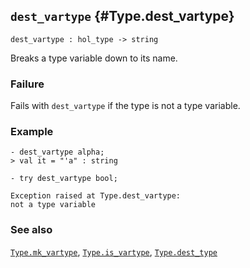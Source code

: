 ## `dest_vartype` {#Type.dest_vartype}


```
dest_vartype : hol_type -> string
```



Breaks a type variable down to its name.

### Failure

Fails with `dest_vartype` if the type is not a type variable.

### Example

    
    - dest_vartype alpha;
    > val it = "'a" : string
    
    - try dest_vartype bool;
    
    Exception raised at Type.dest_vartype:
    not a type variable
    



### See also

[`Type.mk_vartype`](#Type.mk_vartype), [`Type.is_vartype`](#Type.is_vartype), [`Type.dest_type`](#Type.dest_type)

